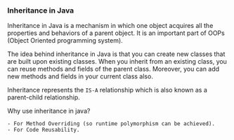 ### Inheritance in Java

Inheritance in Java is a mechanism in which one object acquires all the properties and behaviors of a parent object. It is an important part of OOPs (Object Oriented programming system).

The idea behind inheritance in Java is that you can create new classes that are built upon existing classes. When you inherit from an existing class, you can reuse methods and fields of the parent class. Moreover, you can add new methods and fields in your current class also.

Inheritance represents the `IS-A` relationship which is also known as a parent-child relationship.

Why use inheritance in java?

    - For Method Overriding (so runtime polymorphism can be achieved).
    - For Code Reusability.

